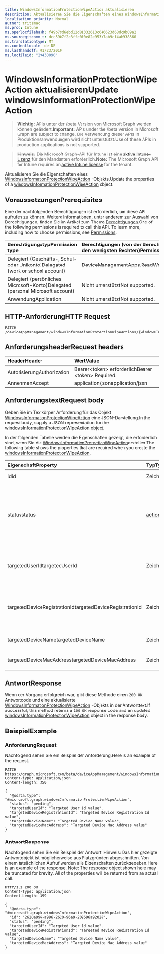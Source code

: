 ```yaml
---
title: WindowsInformationProtectionWipeAction aktualisieren
description: Aktualisieren Sie die Eigenschaften eines WindowsInformationProtectionWipeAction-Objekts.
localization_priority: Normal
author: tfitzmac
ms.prod: Intune
ms.openlocfilehash: f49b79d6ebd12d81332613c646623d68dc0b09a2
ms.sourcegitcommit: dcc5907f2c3ffc0f0e82e953b7ab9cf4ab938360
ms.translationtype: MT
ms.contentlocale: de-DE
ms.lasthandoff: 01/23/2019
ms.locfileid: "29430090"
---
```

# <a name="update-windowsinformationprotectionwipeaction"></a><span data-ttu-id="ef62d-103">WindowsInformationProtectionWipeAction aktualisieren</span><span class="sxs-lookup"><span data-stu-id="ef62d-103">Update windowsInformationProtectionWipeAction</span></span>

> <span data-ttu-id="ef62d-104">**Wichtig:** APIs unter der /beta Version von Microsoft Graph werden können geändert.</span><span class="sxs-lookup"><span data-stu-id="ef62d-104">**Important:** APIs under the /beta version in Microsoft Graph are subject to change.</span></span> <span data-ttu-id="ef62d-105">Die Verwendung dieser APIs in Produktionsanwendungen wird nicht unterstützt.</span><span class="sxs-lookup"><span data-stu-id="ef62d-105">Use of these APIs in production applications is not supported.</span></span>

> <span data-ttu-id="ef62d-106">**Hinweis:** Die Microsoft Graph-API für Intune ist eine [aktive Intune-Lizenz](https://go.microsoft.com/fwlink/?linkid=839381) für den Mandanten erforderlich.</span><span class="sxs-lookup"><span data-stu-id="ef62d-106">**Note:** The Microsoft Graph API for Intune requires an [active Intune license](https://go.microsoft.com/fwlink/?linkid=839381) for the tenant.</span></span>

<span data-ttu-id="ef62d-107">Aktualisieren Sie die Eigenschaften eines [WindowsInformationProtectionWipeAction](../resources/intune-mam-windowsinformationprotectionwipeaction.md) -Objekts.</span><span class="sxs-lookup"><span data-stu-id="ef62d-107">Update the properties of a [windowsInformationProtectionWipeAction](../resources/intune-mam-windowsinformationprotectionwipeaction.md) object.</span></span>

## <a name="prerequisites"></a><span data-ttu-id="ef62d-108">Voraussetzungen</span><span class="sxs-lookup"><span data-stu-id="ef62d-108">Prerequisites</span></span>
<span data-ttu-id="ef62d-p102">Eine der nachfolgenden Berechtigungen ist erforderlich, um diese API aufrufen zu können. Weitere Informationen, unter anderem zur Auswahl von Berechtigungen, finden Sie im Artikel zum Thema [Berechtigungen](/concepts/permissions-reference.md).</span><span class="sxs-lookup"><span data-stu-id="ef62d-p102">One of the following permissions is required to call this API. To learn more, including how to choose permissions, see [Permissions](/concepts/permissions-reference.md).</span></span>

|<span data-ttu-id="ef62d-111">Berechtigungstyp</span><span class="sxs-lookup"><span data-stu-id="ef62d-111">Permission type</span></span>|<span data-ttu-id="ef62d-112">Berechtigungen (von der Berechtigung mit den meisten Rechten zu der mit den wenigsten Rechten)</span><span class="sxs-lookup"><span data-stu-id="ef62d-112">Permissions (from most to least privileged)</span></span>|
|:---|:---|
|<span data-ttu-id="ef62d-113">Delegiert (Geschäfts-, Schul- oder Unikonto)</span><span class="sxs-lookup"><span data-stu-id="ef62d-113">Delegated (work or school account)</span></span>|<span data-ttu-id="ef62d-114">DeviceManagementApps.ReadWrite.All</span><span class="sxs-lookup"><span data-stu-id="ef62d-114">DeviceManagementApps.ReadWrite.All</span></span>|
|<span data-ttu-id="ef62d-115">Delegiert (persönliches Microsoft-Konto)</span><span class="sxs-lookup"><span data-stu-id="ef62d-115">Delegated (personal Microsoft account)</span></span>|<span data-ttu-id="ef62d-116">Nicht unterstützt</span><span class="sxs-lookup"><span data-stu-id="ef62d-116">Not supported.</span></span>|
|<span data-ttu-id="ef62d-117">Anwendung</span><span class="sxs-lookup"><span data-stu-id="ef62d-117">Application</span></span>|<span data-ttu-id="ef62d-118">Nicht unterstützt</span><span class="sxs-lookup"><span data-stu-id="ef62d-118">Not supported.</span></span>|

## <a name="http-request"></a><span data-ttu-id="ef62d-119">HTTP-Anforderung</span><span class="sxs-lookup"><span data-stu-id="ef62d-119">HTTP Request</span></span>
<!-- {
  "blockType": "ignored"
}
-->
``` http
PATCH /deviceAppManagement/windowsInformationProtectionWipeActions/{windowsInformationProtectionWipeActionId}
```

## <a name="request-headers"></a><span data-ttu-id="ef62d-120">Anforderungsheader</span><span class="sxs-lookup"><span data-stu-id="ef62d-120">Request headers</span></span>
|<span data-ttu-id="ef62d-121">Header</span><span class="sxs-lookup"><span data-stu-id="ef62d-121">Header</span></span>|<span data-ttu-id="ef62d-122">Wert</span><span class="sxs-lookup"><span data-stu-id="ef62d-122">Value</span></span>|
|:---|:---|
|<span data-ttu-id="ef62d-123">Autorisierung</span><span class="sxs-lookup"><span data-stu-id="ef62d-123">Authorization</span></span>|<span data-ttu-id="ef62d-124">Bearer&lt;token&gt; erforderlich</span><span class="sxs-lookup"><span data-stu-id="ef62d-124">Bearer &lt;token&gt; Required.</span></span>|
|<span data-ttu-id="ef62d-125">Annehmen</span><span class="sxs-lookup"><span data-stu-id="ef62d-125">Accept</span></span>|<span data-ttu-id="ef62d-126">application/json</span><span class="sxs-lookup"><span data-stu-id="ef62d-126">application/json</span></span>|

## <a name="request-body"></a><span data-ttu-id="ef62d-127">Anforderungstext</span><span class="sxs-lookup"><span data-stu-id="ef62d-127">Request body</span></span>
<span data-ttu-id="ef62d-128">Geben Sie im Textkörper Anforderung für das Objekt [WindowsInformationProtectionWipeAction](../resources/intune-mam-windowsinformationprotectionwipeaction.md) eine JSON-Darstellung.</span><span class="sxs-lookup"><span data-stu-id="ef62d-128">In the request body, supply a JSON representation for the [windowsInformationProtectionWipeAction](../resources/intune-mam-windowsinformationprotectionwipeaction.md) object.</span></span>

<span data-ttu-id="ef62d-129">In der folgenden Tabelle werden die Eigenschaften gezeigt, die erforderlich sind, wenn Sie die [WindowsInformationProtectionWipeAction](../resources/intune-mam-windowsinformationprotectionwipeaction.md)erstellen.</span><span class="sxs-lookup"><span data-stu-id="ef62d-129">The following table shows the properties that are required when you create the [windowsInformationProtectionWipeAction](../resources/intune-mam-windowsinformationprotectionwipeaction.md).</span></span>

|<span data-ttu-id="ef62d-130">Eigenschaft</span><span class="sxs-lookup"><span data-stu-id="ef62d-130">Property</span></span>|<span data-ttu-id="ef62d-131">Typ</span><span class="sxs-lookup"><span data-stu-id="ef62d-131">Type</span></span>|<span data-ttu-id="ef62d-132">Beschreibung</span><span class="sxs-lookup"><span data-stu-id="ef62d-132">Description</span></span>|
|:---|:---|:---|
|<span data-ttu-id="ef62d-133">id</span><span class="sxs-lookup"><span data-stu-id="ef62d-133">id</span></span>|<span data-ttu-id="ef62d-134">Zeichenfolge</span><span class="sxs-lookup"><span data-stu-id="ef62d-134">String</span></span>|<span data-ttu-id="ef62d-135">Schlüssel der Entität</span><span class="sxs-lookup"><span data-stu-id="ef62d-135">Key of the entity.</span></span>|
|<span data-ttu-id="ef62d-136">status</span><span class="sxs-lookup"><span data-stu-id="ef62d-136">status</span></span>|[<span data-ttu-id="ef62d-137">actionState</span><span class="sxs-lookup"><span data-stu-id="ef62d-137">actionState</span></span>](../resources/intune-shared-actionstate.md)|<span data-ttu-id="ef62d-138">Wischen Sie Aktionsstatus.</span><span class="sxs-lookup"><span data-stu-id="ef62d-138">Wipe action status.</span></span> <span data-ttu-id="ef62d-139">Mögliche Werte sind: `none`, `pending`, `canceled`, `active`, `done`, `failed` und `notSupported`.</span><span class="sxs-lookup"><span data-stu-id="ef62d-139">Possible values are: `none`, `pending`, `canceled`, `active`, `done`, `failed`, `notSupported`.</span></span>|
|<span data-ttu-id="ef62d-140">targetedUserId</span><span class="sxs-lookup"><span data-stu-id="ef62d-140">targetedUserId</span></span>|<span data-ttu-id="ef62d-141">Zeichenfolge</span><span class="sxs-lookup"><span data-stu-id="ef62d-141">String</span></span>|<span data-ttu-id="ef62d-142">Die Benutzer-ID, die diese Aktion Remotegerätzurücksetzung darstellt.</span><span class="sxs-lookup"><span data-stu-id="ef62d-142">The UserId being targeted by this wipe action.</span></span>|
|<span data-ttu-id="ef62d-143">targetedDeviceRegistrationId</span><span class="sxs-lookup"><span data-stu-id="ef62d-143">targetedDeviceRegistrationId</span></span>|<span data-ttu-id="ef62d-144">Zeichenfolge</span><span class="sxs-lookup"><span data-stu-id="ef62d-144">String</span></span>|<span data-ttu-id="ef62d-145">Die DeviceRegistrationId diese Aktion Remotegerätzurücksetzung darstellt.</span><span class="sxs-lookup"><span data-stu-id="ef62d-145">The DeviceRegistrationId being targeted by this wipe action.</span></span>|
|<span data-ttu-id="ef62d-146">targetedDeviceName</span><span class="sxs-lookup"><span data-stu-id="ef62d-146">targetedDeviceName</span></span>|<span data-ttu-id="ef62d-147">Zeichenfolge</span><span class="sxs-lookup"><span data-stu-id="ef62d-147">String</span></span>|<span data-ttu-id="ef62d-148">Gezielte Gerätename.</span><span class="sxs-lookup"><span data-stu-id="ef62d-148">Targeted device name.</span></span>|
|<span data-ttu-id="ef62d-149">targetedDeviceMacAddress</span><span class="sxs-lookup"><span data-stu-id="ef62d-149">targetedDeviceMacAddress</span></span>|<span data-ttu-id="ef62d-150">Zeichenfolge</span><span class="sxs-lookup"><span data-stu-id="ef62d-150">String</span></span>|<span data-ttu-id="ef62d-151">Zielgerät Mac-Adresse.</span><span class="sxs-lookup"><span data-stu-id="ef62d-151">Targeted device Mac address.</span></span>|



## <a name="response"></a><span data-ttu-id="ef62d-152">Antwort</span><span class="sxs-lookup"><span data-stu-id="ef62d-152">Response</span></span>
<span data-ttu-id="ef62d-153">Wenn der Vorgang erfolgreich war, gibt diese Methode einen `200 OK` Antwortcode und eine aktualisierte [WindowsInformationProtectionWipeAction](../resources/intune-mam-windowsinformationprotectionwipeaction.md) -Objekts in der Antworttext.</span><span class="sxs-lookup"><span data-stu-id="ef62d-153">If successful, this method returns a `200 OK` response code and an updated [windowsInformationProtectionWipeAction](../resources/intune-mam-windowsinformationprotectionwipeaction.md) object in the response body.</span></span>

## <a name="example"></a><span data-ttu-id="ef62d-154">Beispiel</span><span class="sxs-lookup"><span data-stu-id="ef62d-154">Example</span></span>

### <a name="request"></a><span data-ttu-id="ef62d-155">Anforderung</span><span class="sxs-lookup"><span data-stu-id="ef62d-155">Request</span></span>
<span data-ttu-id="ef62d-156">Nachfolgend sehen Sie ein Beispiel der Anforderung.</span><span class="sxs-lookup"><span data-stu-id="ef62d-156">Here is an example of the request.</span></span>
``` http
PATCH https://graph.microsoft.com/beta/deviceAppManagement/windowsInformationProtectionWipeActions/{windowsInformationProtectionWipeActionId}
Content-type: application/json
Content-length: 350

{
  "@odata.type": "#microsoft.graph.windowsInformationProtectionWipeAction",
  "status": "pending",
  "targetedUserId": "Targeted User Id value",
  "targetedDeviceRegistrationId": "Targeted Device Registration Id value",
  "targetedDeviceName": "Targeted Device Name value",
  "targetedDeviceMacAddress": "Targeted Device Mac Address value"
}
```

### <a name="response"></a><span data-ttu-id="ef62d-157">Antwort</span><span class="sxs-lookup"><span data-stu-id="ef62d-157">Response</span></span>
<span data-ttu-id="ef62d-p104">Nachfolgend sehen Sie ein Beispiel der Antwort. Hinweis: Das hier gezeigte Antwortobjekt ist möglicherweise aus Platzgründen abgeschnitten. Von einem tatsächlichen Aufruf werden alle Eigenschaften zurückgegeben.</span><span class="sxs-lookup"><span data-stu-id="ef62d-p104">Here is an example of the response. Note: The response object shown here may be truncated for brevity. All of the properties will be returned from an actual call.</span></span>
``` http
HTTP/1.1 200 OK
Content-Type: application/json
Content-Length: 399

{
  "@odata.type": "#microsoft.graph.windowsInformationProtectionWipeAction",
  "id": "2620a996-a996-2620-96a9-202696a92026",
  "status": "pending",
  "targetedUserId": "Targeted User Id value",
  "targetedDeviceRegistrationId": "Targeted Device Registration Id value",
  "targetedDeviceName": "Targeted Device Name value",
  "targetedDeviceMacAddress": "Targeted Device Mac Address value"
}
```




